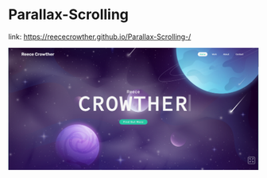 # Parallax-Scrolling

link: https://reececrowther.github.io/Parallax-Scrolling-/ 

![Screenshot](screenshot.png)
